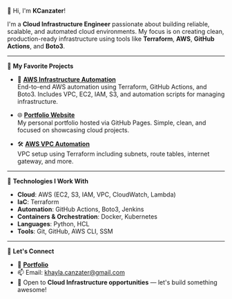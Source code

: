 👋 Hi, I'm **KCanzater**!  

I'm a **Cloud Infrastructure Engineer** passionate about building reliable, scalable, and automated cloud environments. My focus is on creating clean, production-ready infrastructure using tools like **Terraform**, **AWS**, **GitHub Actions**, and **Boto3**.

---

🚀 **My Favorite Projects**

- 🔧 **[AWS Infrastructure Automation](https://github.com/K-Canzater/AWS-Infrastructure-Automation-with-Terraform-GitHub-Actions-Boto3)**  
  End-to-end AWS automation using Terraform, GitHub Actions, and Boto3. Includes VPC, EC2, IAM, S3, and automation scripts for managing infrastructure.

- 🌐 **[Portfolio Website](https://k-canzater.github.io/KCanzater/index.html)**  
  My personal portfolio hosted via GitHub Pages. Simple, clean, and focused on showcasing cloud projects.

- 🛠️ **[AWS VPC Automation](https://github.com/K-Canzater/AWS-VPC-Automation)**  
  VPC setup using Terraform including subnets, route tables, internet gateway, and more.

---

🔧 **Technologies I Work With**

- **Cloud**: AWS (EC2, S3, IAM, VPC, CloudWatch, Lambda)  
- **IaC**: Terraform  
- **Automation**: GitHub Actions, Boto3, Jenkins
- **Containers & Orchestration**: Docker, Kubernetes
- **Languages**: Python, HCL  
- **Tools**: Git, GitHub, AWS CLI, SSM  

---

🤝 **Let's Connect**

- 💼 [**Portfolio**](https://k-canzater.github.io/KCanzater/index.html)  
- 📫 Email: [khayla.canzater@gmail.com](mailto:khayla.canzater@gmail.com)  
- 💬 Open to **Cloud Infrastructure opportunities** — let's build something awesome!
